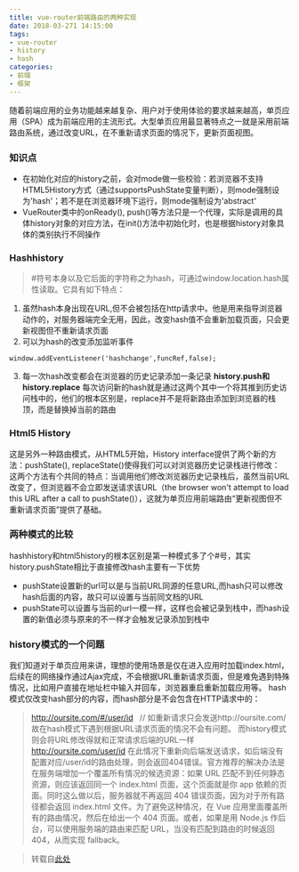 ```yaml
---
title: vue-router前端路由的两种实现
date: 2018-03-271 14:15:00
tags: 
- vue-router
- history
- hash
categories:
- 前端
- 框架
---
```

随着前端应用的业务功能越来越复杂、用户对于使用体验的要求越来越高，单页应用（SPA）成为前端应用的主流形式。<!--more-->大型单页应用最显著特点之一就是采用前端路由系统，通过改变URL，在不重新请求页面的情况下，更新页面视图。
### 知识点
* 在初始化对应的history之前，会对mode做一些校验：若浏览器不支持HTML5History方式（通过supportsPushState变量判断），则mode强制设为'hash'；若不是在浏览器环境下运行，则mode强制设为'abstract'
* VueRouter类中的onReady(), push()等方法只是一个代理，实际是调用的具体history对象的对应方法，在init()方法中初始化时，也是根据history对象具体的类别执行不同操作
### Hashhistory
> #符号本身以及它后面的字符称之为hash，可通过window.location.hash属性读取。它具有如下特点：
1. 虽然hash本身出现在URL,但不会被包括在http请求中。他是用来指导浏览器动作的，对服务器端完全无用，因此，改变hash值不会重新加载页面，只会更新视图但不重新请求页面
2. 可以为hash的改变添加监听事件
```
window.addEventListener('hashchange',funcRef,false);
```
3. 每一次hash改变都会在浏览器的历史记录添加一条记录
**history.push和history.replace**
每次访问新的hash就是通过这两个其中一个将其推到历史访问栈中的，他们的根本区别是，replace并不是将新路由添加到浏览器的栈顶，而是替换掉当前的路由
### Html5 History
这是另外一种路由模式，从HTML5开始，History interface提供了两个新的方法：pushState(), replaceState()使得我们可以对浏览器历史记录栈进行修改：
这两个方法有个共同的特点：当调用他们修改浏览器历史记录栈后，虽然当前URL改变了，但浏览器不会立即发送请求该URL（the browser won't attempt to load this URL after a call to pushState()），这就为单页应用前端路由“更新视图但不重新请求页面”提供了基础。
### 两种模式的比较
hashhistory和html5history的根本区别是第一种模式多了个#号，其实history.pushState相比于直接修改hash主要有一下优势
* pushState设置新的url可以是与当前URL同源的任意URL,而hash只可以修改hash后面的内容，故只可以设置与当前同文档的URL
* pushState可以设置与当前的url一模一样，这样也会被记录到栈中，而hash设置的新值必须与原来的不一样才会触发记录添加到栈中
### history模式的一个问题
我们知道对于单页应用来讲，理想的使用场景是仅在进入应用时加载index.html，后续在的网络操作通过Ajax完成，不会根据URL重新请求页面，但是难免遇到特殊情况，比如用户直接在地址栏中输入并回车，浏览器重启重新加载应用等。
hash模式仅改变hash部分的内容，而hash部分是不会包含在HTTP请求中的：
> http://oursite.com/#/user/id   // 如重新请求只会发送http://oursite.com/
故在hash模式下遇到根据URL请求页面的情况不会有问题。
而history模式则会将URL修改得就和正常请求后端的URL一样
> http://oursite.com/user/id
在此情况下重新向后端发送请求，如后端没有配置对应/user/id的路由处理，则会返回404错误。官方推荐的解决办法是在服务端增加一个覆盖所有情况的候选资源：如果 URL 匹配不到任何静态资源，则应该返回同一个 index.html 页面，这个页面就是你 app 依赖的页面。同时这么做以后，服务器就不再返回 404 错误页面，因为对于所有路径都会返回 index.html 文件。为了避免这种情况，在 Vue 应用里面覆盖所有的路由情况，然后在给出一个 404 页面。或者，如果是用 Node.js 作后台，可以使用服务端的路由来匹配 URL，当没有匹配到路由的时候返回 404，从而实现 fallback。

> 转载自[此处](https://zhuanlan.zhihu.com/p/27588422)

